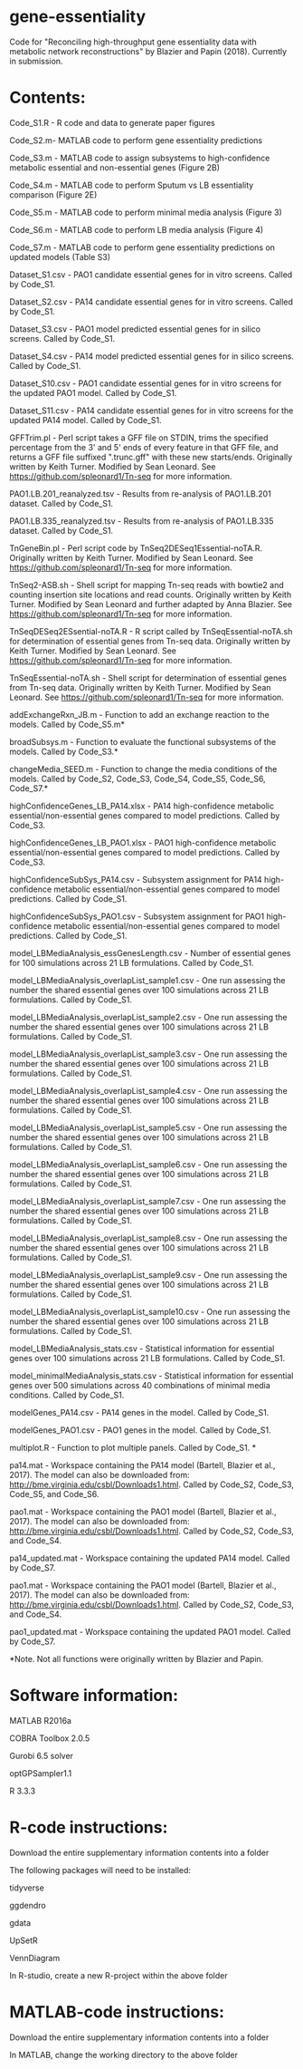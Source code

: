 # gene-essentiality

Code for "Reconciling high-throughput gene essentiality data with metabolic network reconstructions" by Blazier and Papin (2018). Currently in submission.

# Contents:
Code_S1.R - R code and data to generate paper figures

Code_S2.m- MATLAB code to perform gene essentiality predictions

Code_S3.m - MATLAB code to assign subsystems to high-confidence metabolic essential and non-essential genes (Figure 2B)

Code_S4.m - MATLAB code to perform Sputum vs LB essentiality comparison (Figure 2E)

Code_S5.m - MATLAB code to perform minimal media analysis (Figure 3)

Code_S6.m - MATLAB code to perform LB media analysis (Figure 4)

Code_S7.m - MATLAB code to perform gene essentiality predictions on updated models (Table S3)

Dataset_S1.csv - PAO1 candidate essential genes for in vitro screens. Called by Code_S1.

Dataset_S2.csv - PA14 candidate essential genes for in vitro screens. Called by Code_S1.

Dataset_S3.csv - PAO1 model predicted essential genes for in silico screens. Called by Code_S1.

Dataset_S4.csv - PA14 model predicted essential genes for in silico screens. Called by Code_S1.

Dataset_S10.csv - PAO1 candidate essential genes for in vitro screens for the updated PAO1 model. Called by Code_S1.

Dataset_S11.csv - PA14 candidate essential genes for in vitro screens for the updated PA14 model. Called by Code_S1.

GFFTrim.pl - Perl script takes a GFF file on STDIN, trims the specified percentage from the 3' and 5' ends of every feature in that GFF file, and returns a GFF file suffixed ".trunc.gff" with these new starts/ends. Originally written by Keith Turner. Modified by Sean Leonard. See https://github.com/spleonard1/Tn-seq for more information.

PAO1.LB.201_reanalyzed.tsv - Results from re-analysis of PAO1.LB.201 dataset. Called by Code_S1.

PAO1.LB.335_reanalyzed.tsv - Results from re-analysis of PAO1.LB.335 dataset. Called by Code_S1.

TnGeneBin.pl - Perl script code by TnSeq2DESeq1Essential-noTA.R. Originally written by Keith Turner. Modified by Sean Leonard. See https://github.com/spleonard1/Tn-seq for more information.

TnSeq2-ASB.sh - Shell script for mapping Tn-seq reads with bowtie2 and counting insertion site locations and read counts. Originally written by Keith Turner. Modified by Sean Leonard and further adapted by Anna Blazier. See https://github.com/spleonard1/Tn-seq for more information.

TnSeqDESeq2ESsential-noTA.R - R script called by TnSeqEssential-noTA.sh for determination of essential genes from Tn-seq data. Originally written by Keith Turner. Modified by Sean Leonard. See https://github.com/spleonard1/Tn-seq for more information.

TnSeqEssential-noTA.sh - Shell script for determination of essential genes from Tn-seq data. Originally written by Keith Turner. Modified by Sean Leonard. See https://github.com/spleonard1/Tn-seq for more information.

addExchangeRxn_JB.m - Function to add an exchange reaction to the models. Called by Code_S5.m*

broadSubsys.m - Function to evaluate the functional subsystems of the models. Called by Code_S3.*

changeMedia_SEED.m - Function to change the media conditions of the models. Called by Code_S2, Code_S3, Code_S4, Code_S5, Code_S6, Code_S7.*

highConfidenceGenes_LB_PA14.xlsx - PA14 high-confidence metabolic essential/non-essential genes compared to model predictions. Called by Code_S3.

highConfidenceGenes_LB_PAO1.xlsx - PAO1 high-confidence metabolic essential/non-essential genes compared to model predictions. Called by Code_S3.

highConfidenceSubSys_PA14.csv - Subsystem assignment for PA14 high-confidence metabolic essential/non-essential genes compared to model predictions. Called by Code_S1.

highConfidenceSubSys_PAO1.csv - Subsystem assignment for PAO1 high-confidence metabolic essential/non-essential genes compared to model predictions. Called by Code_S1.

model_LBMediaAnalysis_essGenesLength.csv - Number of essential genes for 100 simulations across 21 LB formulations. Called by Code_S1.

model_LBMediaAnalysis_overlapList_sample1.csv - One run assessing the number the shared essential genes over 100 simulations across 21 LB formulations. Called by Code_S1.

model_LBMediaAnalysis_overlapList_sample2.csv - One run assessing the number the shared essential genes over 100 simulations across 21 LB formulations. Called by Code_S1.

model_LBMediaAnalysis_overlapList_sample3.csv - One run assessing the number the shared essential genes over 100 simulations across 21 LB formulations. Called by Code_S1.

model_LBMediaAnalysis_overlapList_sample4.csv - One run assessing the number the shared essential genes over 100 simulations across 21 LB formulations. Called by Code_S1.

model_LBMediaAnalysis_overlapList_sample5.csv - One run assessing the number the shared essential genes over 100 simulations across 21 LB formulations. Called by Code_S1.

model_LBMediaAnalysis_overlapList_sample6.csv - One run assessing the number the shared essential genes over 100 simulations across 21 LB formulations. Called by Code_S1.

model_LBMediaAnalysis_overlapList_sample7.csv - One run assessing the number the shared essential genes over 100 simulations across 21 LB formulations. Called by Code_S1.

model_LBMediaAnalysis_overlapList_sample8.csv - One run assessing the number the shared essential genes over 100 simulations across 21 LB formulations. Called by Code_S1.

model_LBMediaAnalysis_overlapList_sample9.csv - One run assessing the number the shared essential genes over 100 simulations across 21 LB formulations. Called by Code_S1.

model_LBMediaAnalysis_overlapList_sample10.csv - One run assessing the number the shared essential genes over 100 simulations across 21 LB formulations. Called by Code_S1.

model_LBMediaAnalysis_stats.csv - Statistical information for essential genes over 100 simulations across 21 LB formulations. Called by Code_S1.

model_minimalMediaAnalysis_stats.csv - Statistical information for essential genes over 500 simulations across 40 combinations of minimal media conditions. Called by Code_S1.

modelGenes_PA14.csv - PA14 genes in the model. Called by Code_S1.

modelGenes_PAO1.csv - PAO1 genes in the model. Called by Code_S1.

multiplot.R - Function to plot multiple panels. Called by Code_S1. *

pa14.mat - Workspace containing the PA14 model (Bartell, Blazier et al., 2017). The model can also be downloaded from: http://bme.virginia.edu/csbl/Downloads1.html. Called by Code_S2, Code_S3, Code_S5, and Code_S6.

pao1.mat - Workspace containing the PAO1 model (Bartell, Blazier et al., 2017). The model can also be downloaded from: http://bme.virginia.edu/csbl/Downloads1.html. Called by Code_S2, Code_S3, and Code_S4.

pa14_updated.mat - Workspace containing the updated PA14 model. Called by Code_S7.

pao1.mat - Workspace containing the PAO1 model (Bartell, Blazier et al., 2017). The model can also be downloaded from: http://bme.virginia.edu/csbl/Downloads1.html. Called by Code_S2, Code_S3, and Code_S4.

pao1_updated.mat - Workspace containing the updated PAO1 model. Called by Code_S7.

*Note. Not all functions were originally written by Blazier and Papin.

# Software information:
MATLAB R2016a

COBRA Toolbox 2.0.5

Gurobi 6.5 solver

optGPSampler1.1

R 3.3.3
# R-code instructions:
Download the entire supplementary information contents into a folder

The following packages will need to be installed:

tidyverse

ggdendro

gdata

UpSetR

VennDiagram

In R-studio, create a new R-project within the above folder
# MATLAB-code instructions:
Download the entire supplementary information contents into a folder

In MATLAB, change the working directory to the above folder
